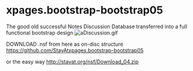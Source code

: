 # xpages.bootstrap-bootstrap05
The good old successful Notes Discussion Database transferred into a full functional bootstrap design 
<img src="http://StayAt.org/images/plx/aDiscussion.gif" alt="aDiscussion.gif">

DOWNLOAD .nsf
from here as on-disc structure
https://github.com/StayAtxpages.bootstrap-bootstrap05

or the easy way
http://stayat.org/nsf/Download_04.zip
